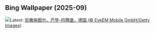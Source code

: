 ## Bing Wallpaper (2025-09)
![](https://www.bing.com/th?id=OHR.FieldKaiserstuhl_ZH-CN0467488834_UHD.jpg&w=1000)Latest: [凯撒施图尔，巴登-符腾堡，德国 (© EyeEM Mobile GmbH/Getty Images)](https://www.bing.com/th?id=OHR.FieldKaiserstuhl_ZH-CN0467488834_UHD.jpg)